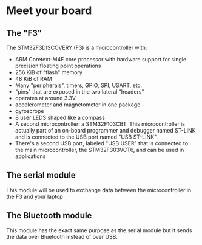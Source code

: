 # Meet your board

## The "F3"

The STM32F3DISCOVERY (F3) is a microcontroller with:
- ARM Coretext-M4F core processor with hardware support for single precision floating point operations
- 256 KiB of "flash" memory
- 48 KiB of RAM
- Many "peripherals", timers, GPIO, SPI, USART, etc.
- "pins" that are exposed in the two lateral "headers"
- operates at around 3.3V
- accelerometer and magnetometer in one package
- gyroscrope
- 8 user LEDS shaped like a compass
- A second microcontroller: a STM32F103CBT. This microcontroller is actually part of an on-board programmer and debugger named ST-LINK and is connected to the USB port named "USB ST-LINK".
- There's a second USB port, labeled "USB USER" that is connected to the main microcontroller, the STM32F303VCT6, and can be used in applications


## The serial module

This module will be used to exchange data between the microcontroller in the F3 and your laptop

## The Bluetooth module

This module has the exact same purpose as the serial module but it sends the data over Bluetooth instead of over USB.


